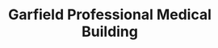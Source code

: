 ---
title: "Garfield Professional Medical Building"
url: /monterey-park/garfield-professional-medical-building/
shop: chemist
---